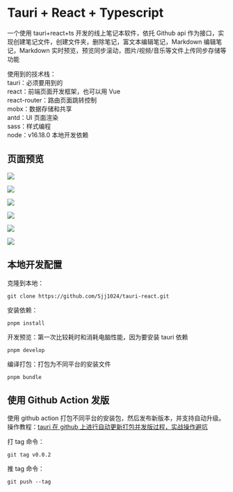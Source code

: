 # Tauri + React + Typescript

一个使用 tauri+react+ts 开发的线上笔记本软件，依托 Github api 作为接口，实现创建笔记文件，创建文件夹，删除笔记，富文本编辑笔记，Markdown 编辑笔记，Markdown 实时预览，预览同步滚动，图片/视频/音乐等文件上传同步存储等功能

使用到的技术栈：  
tauri：必须要用到的  
react：前端页面开发框架，也可以用 Vue  
react-router：路由页面跳转控制  
mobx：数据存储和共享  
antd：UI 页面渲染  
sass：样式编程  
node：v16.18.0 本地开发依赖

## 页面预览

![](https://cdn.staticaly.com/gh/1024huijia/QingChunMeizi@master/image.35ywvl1kmdc0.webp)

![](https://cdn.staticaly.com/gh/1024huijia/QingChunMeizi@master/image.39hqgfcwwg80.webp)

![](https://cdn.staticaly.com/gh/1024huijia/QingChunMeizi@master/image.1zdc3yt6nylc.webp)

![](https://cdn.staticaly.com/gh/1024huijia/QingChunMeizi@master/image.z3wf7msueeo.webp)

![](https://cdn.staticaly.com/gh/1024huijia/QingChunMeizi@master/image.4l8136m6fp20.webp)

![](https://cdn.staticaly.com/gh/1024huijia/QingChunMeizi@master/image.5rni30s4jws0.webp)

## 本地开发配置

克隆到本地：

```
git clone https://github.com/Sjj1024/tauri-react.git
```

安装依赖：

```
pnpm install
```

开发预览：第一次比较耗时和消耗电脑性能，因为要安装 tauri 依赖

```
pnpm develop
```

编译打包：打包为不同平台的安装文件

```
pnpm bundle
```

## 使用 Github Action 发版

使用 github action 打包不同平台的安装包，然后发布新版本，并支持自动升级。操作教程：[tauri 在 github 上进行自动更新打包并发版过程，实战操作避坑](https://xiaoshen.blog.csdn.net/article/details/131963524)

打 tag 命令：

```
git tag v0.0.2
```

推 tag 命令：

```
git push --tag
```

